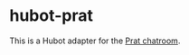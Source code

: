 hubot-prat
==========
This is a Hubot adapter for the [Prat chatroom](https://github.com/bkad/prat).
